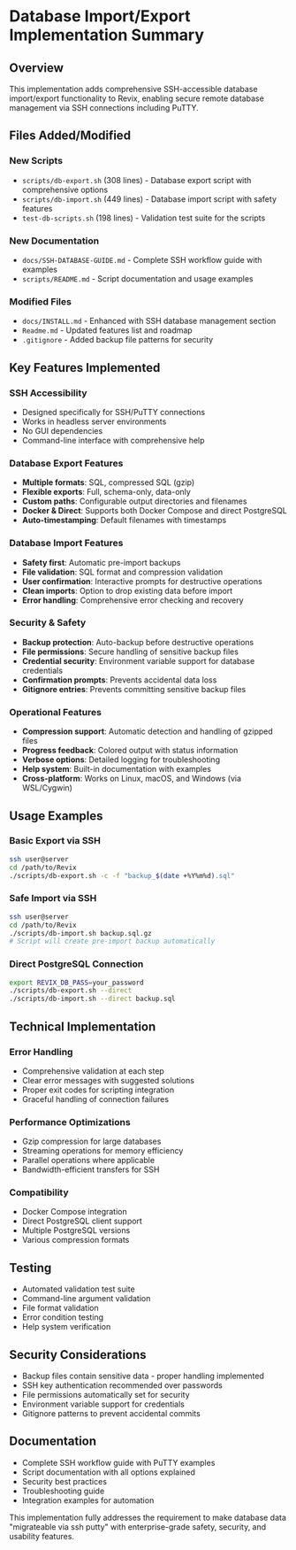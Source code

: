 # Database Import/Export Implementation Summary

## Overview
This implementation adds comprehensive SSH-accessible database import/export functionality to Revix, enabling secure remote database management via SSH connections including PuTTY.

## Files Added/Modified

### New Scripts
- `scripts/db-export.sh` (308 lines) - Database export script with comprehensive options
- `scripts/db-import.sh` (449 lines) - Database import script with safety features  
- `test-db-scripts.sh` (198 lines) - Validation test suite for the scripts

### New Documentation
- `docs/SSH-DATABASE-GUIDE.md` - Complete SSH workflow guide with examples
- `scripts/README.md` - Script documentation and usage examples

### Modified Files
- `docs/INSTALL.md` - Enhanced with SSH database management section
- `Readme.md` - Updated features list and roadmap
- `.gitignore` - Added backup file patterns for security

## Key Features Implemented

### SSH Accessibility
- Designed specifically for SSH/PuTTY connections
- Works in headless server environments
- No GUI dependencies
- Command-line interface with comprehensive help

### Database Export Features
- **Multiple formats**: SQL, compressed SQL (gzip)
- **Flexible exports**: Full, schema-only, data-only
- **Custom paths**: Configurable output directories and filenames
- **Docker & Direct**: Supports both Docker Compose and direct PostgreSQL
- **Auto-timestamping**: Default filenames with timestamps

### Database Import Features  
- **Safety first**: Automatic pre-import backups
- **File validation**: SQL format and compression validation
- **User confirmation**: Interactive prompts for destructive operations
- **Clean imports**: Option to drop existing data before import
- **Error handling**: Comprehensive error checking and recovery

### Security & Safety
- **Backup protection**: Auto-backup before destructive operations
- **File permissions**: Secure handling of sensitive backup files
- **Credential security**: Environment variable support for database credentials
- **Confirmation prompts**: Prevents accidental data loss
- **Gitignore entries**: Prevents committing sensitive backup files

### Operational Features
- **Compression support**: Automatic detection and handling of gzipped files
- **Progress feedback**: Colored output with status information
- **Verbose options**: Detailed logging for troubleshooting
- **Help system**: Built-in documentation with examples
- **Cross-platform**: Works on Linux, macOS, and Windows (via WSL/Cygwin)

## Usage Examples

### Basic Export via SSH
```bash
ssh user@server
cd /path/to/Revix
./scripts/db-export.sh -c -f "backup_$(date +%Y%m%d).sql"
```

### Safe Import via SSH
```bash
ssh user@server
cd /path/to/Revix
./scripts/db-import.sh backup.sql.gz
# Script will create pre-import backup automatically
```

### Direct PostgreSQL Connection
```bash
export REVIX_DB_PASS=your_password
./scripts/db-export.sh --direct
./scripts/db-import.sh --direct backup.sql
```

## Technical Implementation

### Error Handling
- Comprehensive validation at each step
- Clear error messages with suggested solutions
- Proper exit codes for scripting integration
- Graceful handling of connection failures

### Performance Optimizations
- Gzip compression for large databases
- Streaming operations for memory efficiency
- Parallel operations where applicable
- Bandwidth-efficient transfers for SSH

### Compatibility
- Docker Compose integration
- Direct PostgreSQL client support
- Multiple PostgreSQL versions
- Various compression formats

## Testing
- Automated validation test suite
- Command-line argument validation
- File format validation
- Error condition testing
- Help system verification

## Security Considerations
- Backup files contain sensitive data - proper handling implemented
- SSH key authentication recommended over passwords
- File permissions automatically set for security
- Environment variable support for credentials
- Gitignore patterns to prevent accidental commits

## Documentation
- Complete SSH workflow guide with PuTTY examples
- Script documentation with all options explained
- Security best practices
- Troubleshooting guide
- Integration examples for automation

This implementation fully addresses the requirement to make database data "migrateable via ssh putty" with enterprise-grade safety, security, and usability features.